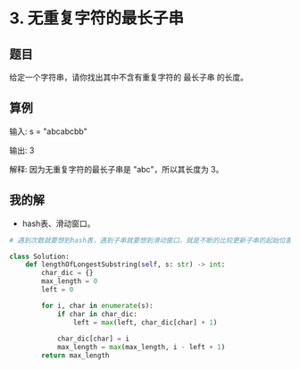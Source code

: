 # 3. 无重复字符的最长子串

## 题目
给定一个字符串，请你找出其中不含有重复字符的 最长子串 的长度。

## 算例
输入: s = "abcabcbb"

输出: 3 

解释: 因为无重复字符的最长子串是 "abc"，所以其长度为 3。

## 我的解
- hash表、滑动窗口。 
```python
# 遇到次数就要想到hash表，遇到子串就要想到滑动窗口。就是不断的比较更新子串的起始位置，更新长度。

class Solution:
    def lengthOfLongestSubstring(self, s: str) -> int:
        char_dic = {}
        max_length = 0 
        left = 0

        for i, char in enumerate(s):
            if char in char_dic:
                left = max(left, char_dic[char] + 1)
                
            char_dic[char] = i
            max_length = max(max_length, i - left + 1)
        return max_length
```
